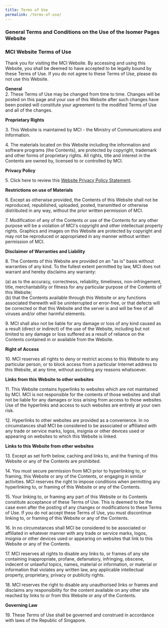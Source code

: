 ```yaml
---
title: Terms of Use
permalink: /terms-of-use/
---
```

### **General Terms and Conditions on the Use of the Isomer Pages Website**

### **MCI Website Terms of Use**

Thank you for visiting the MCI Website. By accessing and using this Website, you shall be deemed to have accepted to be legally bound by these Terms of Use. If you do not agree to these Terms of Use, please do not use this Website.   
  
**General**  
2\. These Terms of Use may be changed from time to time. Changes will be posted on this page and your use of this Website after such changes have been posted will constitute your agreement to the modified Terms of Use and all of the changes.   
  
**Proprietary Rights**   
  
3\. This Website is maintained by MCI - the Ministry of Communications and Information.   
  
4\. The materials located on this Website including the information and software programs (the Contents), are protected by copyright, trademark and other forms of proprietary rights. All rights, title and interest in the Contents are owned by, licensed to or controlled by MCI.   
  
**Privacy Policy**   
  
5\. Click here to review this [Website Privacy Policy Statement](https://www.mci.gov.sg/privacy-statement).   
  
**Restrictions on use of Materials**   
  
6\. Except as otherwise provided, the Contents of this Website shall not be reproduced, republished, uploaded, posted, transmitted or otherwise distributed in any way, without the prior written permission of MCI.   
  
7\. Modification of any of the Contents or use of the Contents for any other purpose will be a violation of MCI's copyright and other intellectual property rights. Graphics and images on this Website are protected by copyright and may not be reproduced or appropriated in any manner without written permission of MCI.   
  
**Disclaimer of Warranties and Liability**   
  
8\. The Contents of this Website are provided on an "as is" basis without warranties of any kind. To the fullest extent permitted by law, MCI does not warrant and hereby disclaims any warranty:   
  
(a) as to the accuracy, correctness, reliability, timeliness, non-infringement, title, merchantability or fitness for any particular purpose of the Contents of this Website;   
(b) that the Contents available through this Website or any functions associated therewith will be uninterrupted or error-free, or that defects will be corrected or that this Website and the server is and will be free of all viruses and/or other harmful elements.   
  
9\. MCI shall also not be liable for any damage or loss of any kind caused as a result (direct or indirect) of the use of the Website, including but not limited to any damage or loss suffered as a result of reliance on the Contents contained in or available from the Website.   
  
**Right of Access**   
  
10\. MCI reserves all rights to deny or restrict access to this Website to any particular person, or to block access from a particular Internet address to this Website, at any time, without ascribing any reasons whatsoever.   
  
**Links from this Website to other websites**   
  
11\. This Website contains hyperlinks to websites which are not maintained by MCI. MCI is not responsible for the contents of those websites and shall not be liable for any damages or loss arising from access to those websites. Use of the hyperlinks and access to such websites are entirely at your own risk.   
  
12\. Hyperlinks to other websites are provided as a convenience. In no circumstances shall MCI be considered to be associated or affiliated with any trade or service marks, logos, insignia or other devices used or appearing on websites to which this Website is linked.   
  
**Links to this Website from other websites**   
  
13\. Except as set forth below, caching and links to, and the framing of this Website or any of the Contents are prohibited.   
  
14\. You must secure permission from MCI prior to hyperlinking to, or framing, this Website or any of the Contents, or engaging in similar activities. MCI reserves the right to impose conditions when permitting any hyperlinking to, or framing of this Website or any of the Contents.   
  
15\. Your linking to, or framing any part of this Website or its Contents constitute acceptance of these Terms of Use. This is deemed to be the case even after the posting of any changes or modifications to these Terms of Use. If you do not accept these Terms of Use, you must discontinue linking to, or framing of this Website or any of the Contents.   
  
16\. In no circumstances shall MCI be considered to be associated or affiliated in whatever manner with any trade or service marks, logos, insignia or other devices used or appearing on websites that link to this Website or any of the Contents.   
  
17\. MCI reserves all rights to disable any links to, or frames of any site containing inappropriate, profane, defamatory, infringing, obscene, indecent or unlawful topics, names, material or information, or material or information that violates any written law, any applicable intellectual property, proprietary, privacy or publicity rights.   
  
18\. MCI reserves the right to disable any unauthorised links or frames and disclaims any responsibility for the content available on any other site reached by links to or from this Website or any of the Contents.   
  
**Governing Law**   
  
19\. These Terms of Use shall be governed and construed in accordance with laws of the Republic of Singapore.